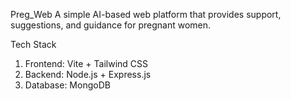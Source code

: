 Preg_Web
A simple AI-based web platform that provides support, suggestions, and guidance for pregnant women.

Tech Stack

1. Frontend: Vite + Tailwind CSS
2. Backend: Node.js + Express.js
3. Database: MongoDB

